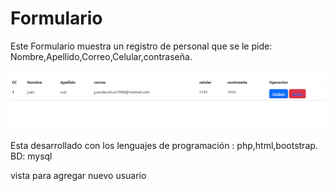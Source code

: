 # Formulario
Este Formulario muestra un registro de personal que se le pide:
Nombre,Apellido,Correo,Celular,contraseña.

![](https://github.com/Juan1998-Cod/Formulario/blob/main/Captura%20de%20pantalla%202023-12-05%20114535.png)

Esta desarrollado con los lenguajes de programación :  php,html,bootstrap.
BD: mysql 

vista para agregar nuevo usuario


